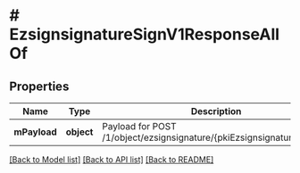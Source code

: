 # # EzsignsignatureSignV1ResponseAllOf

## Properties

Name | Type | Description | Notes
------------ | ------------- | ------------- | -------------
**mPayload** | **object** | Payload for POST /1/object/ezsignsignature/{pkiEzsignsignatureID}/sign |

[[Back to Model list]](../../README.md#models) [[Back to API list]](../../README.md#endpoints) [[Back to README]](../../README.md)
